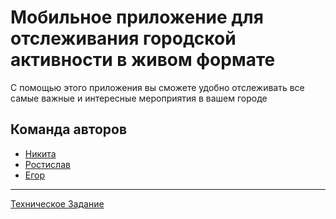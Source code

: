 # Мобильное приложение для отслеживания городской активности в живом формате

С помощью этого приложения вы сможете удобно отслеживать все самые важные и интересные мероприятия в вашем городе

## Команда авторов

- [Никита](https://github.com/NaTukaa)
- [Ростислав](https://github.com/sunzedd)
- [Егор](https://github.com/BurtsE)

<hr>

[Техническое Задание](https://docs.google.com/document/d/1wT09LvsoQzZkslI44uDC0JznqZltlnLlQRmwWNH-luw/edit?usp=sharing)
